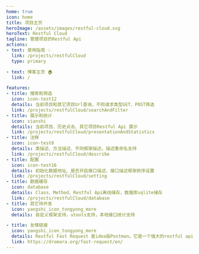 ```yaml
---
home: true
icon: home
title: 项目主页
heroImage: /assets/images/restful-cloud.svg
heroText: Restful Cloud
tagline: 管理项目的Restful Api
actions:
- text: 使用指南 💡
  link: /projects/restfulCloud
  type: primary

- text: 博客主页 🏠
  link: /

features:
- title: 搜索和筛选
  icon: icon-test12
  details: 当前项目和其它项目Url查询，不同请求类型GET、POST筛选
  link: /projects/restfulCloud/searchAndFilter
- title: 展示和统计
  icon: xianshi
  details: 当前项目、历史点击、其它项目Restful Api 展示
  link: /projects/restfulCloud/presentationAndStatistics
- title: 注释
  icon: icon-test8
  details: 类描述、方法描述、不同框架描述，描述重命名支持
  link: /projects/restfulCloud/describe
- title: 配置
  icon: icon-test16
  details: 初始化数据地址、是否开启接口描述、接口描述框架排序设置
  link: /projects/restfulCloud/setting
- title: 数据缓存
  icon: database
  details: Class、Method、Restful Api离线储存，数据库sqlite储存
  link: /projects/restfulCloud/database
- title: 其它待开发
  icon: yangshi_icon_tongyong_more
  details: 自定义框架支持，utools支持，本地接口统计支持

- title: 友情链接
  icon: yangshi_icon_tongyong_more
  details: Restful Fast Request 是idea版Postman。它是一个强大的restful api工具包插件，可以根据已有的方法帮助您快速生成url和params。
  link: https://dromara.org/fast-request/en/
---
```


